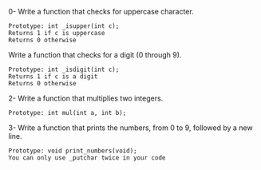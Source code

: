0- Write a function that checks for uppercase character.

    Prototype: int _isupper(int c);
    Returns 1 if c is uppercase
    Returns 0 otherwise

Write a function that checks for a digit (0 through 9).

    Prototype: int _isdigit(int c);
    Returns 1 if c is a digit
    Returns 0 otherwise

2- Write a function that multiplies two integers.

    Prototype: int mul(int a, int b);

3- Write a function that prints the numbers, from 0 to 9, followed by a new line.

    Prototype: void print_numbers(void);
    You can only use _putchar twice in your code

